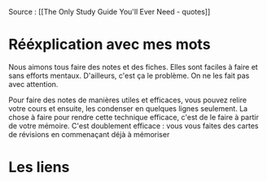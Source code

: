 Source : [[The Only Study Guide You'll Ever Need - quotes]]
# Rééxplication avec mes mots
Nous aimons tous faire des notes et des fiches. Elles sont faciles à faire et sans efforts mentaux. D'ailleurs, c'est ça le problème. On ne les fait pas avec attention. 

Pour faire des notes de manières utiles et efficaces, vous pouvez relire votre cours et ensuite, les condenser en quelques lignes seulement. La chose à faire pour rendre cette technique efficace, c'est de le faire à partir de votre mémoire. C'est doublement efficace : vous vous faites des cartes de révisions en commenaçant déjà à mémoriser
# Les liens
